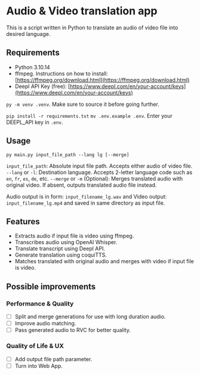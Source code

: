 # Audio & Video translation app

This is a script written in Python to translate an audio of video file into desired language.

## Requirements

- Python 3.10.14
- ffmpeg. Instructions on how to install: [https://ffmpeg.org/download.html](https://ffmpeg.org/download.html)
- Deepl API Key (free): [https://www.deepl.com/en/your-account/keys](https://www.deepl.com/en/your-account/keys)

`py -m venv .venv`. Make sure to source it before going further.

```pip install -r requirements.txt```
`mv .env.example .env`. Enter your DEEPL_API key in `.env`.

## Usage

```py main.py input_file_path --lang lg [--merge]```

`input_file_path`: Absolute input file path. Accepts either audio of video file.
`--lang` or `-l`: Destination language. Accepts 2-letter language code such as `en`, `fr`, `es`, `de`, etc.
`--merge` or `-m` (Optional): Merges translated audio with original video. If absent, outputs translated audio file instead.

Audio output is in form: `input_filename_lg.wav` and Video output: `input_filename_lg.mp4` and saved in same directory as input file.

## Features

- Extracts audio if input file is video using ffmpeg.
- Transcribes audio using OpenAI Whisper.
- Translate transcript using Deepl API.
- Generate translation using coquiTTS.
- Matches translated with original audio and merges with video if input file is video.

## Possible improvements

### Performance & Quality

- [ ] Split and merge generations for use with long duration audio.
- [ ] Improve audio matching.
- [ ] Pass generated audio to RVC for better quality.

### Quality of Life & UX

- [ ] Add output file path parameter.
- [ ] Turn into Web App.

